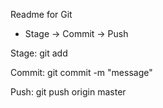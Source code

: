 Readme for Git


- Stage -> Commit -> Push

Stage: git add <file>

Commit: git commit -m "message"

Push: git push origin master